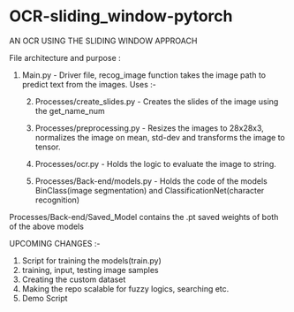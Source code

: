 # OCR-sliding_window-pytorch

AN OCR USING THE SLIDING WINDOW APPROACH

File architecture and purpose :

  1) Main.py - Driver file, recog_image function takes the image path to predict text from the images.
     Uses :-
     
     2) Processes/create_slides.py - Creates the slides of the image using the get_name_num
     
     3) Processes/preprocessing.py - Resizes the images to 28x28x3, normalizes the image on mean, std-dev and transforms the image to tensor.
     
     4) Processes/ocr.py - Holds the logic to evaluate the image to string.
     
     5) Processes/Back-end/models.py - Holds the code of the models BinClass(image segmentation) and ClassificationNet(character recognition)
     
  Processes/Back-end/Saved_Model contains the .pt saved weights of both of the above models
  
UPCOMING CHANGES :- 
  1) Script for training the models(train.py)
  2) training, input, testing image samples
  3) Creating the custom dataset
  4) Making the repo scalable for fuzzy logics, searching etc.
  5) Demo Script
